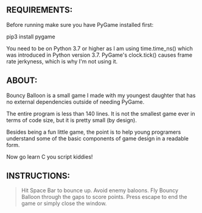 REQUIREMENTS: 
-------------------------------------------------------------------------------
Before running make sure you have PyGame installed first:

  pip3 install pygame

You need to be on Python 3.7 or higher as I am using time.time_ns() which was introduced in Python version 3.7. PyGame's clock.tick() causes frame rate jerkyness, which is why I'm not using it.


ABOUT: 
-------------------------------------------------------------------------------
Bouncy Balloon is a small game I made with my youngest daughter that has no external dependencies outside of needing PyGame.

The entire program is less than 140 lines. It is not the smallest game ever in terms of code size, but it is pretty small (by design).

Besides being a fun little game, the point is to help young programers understand some of the basic components of game design in a readable form.

Now go learn C you script kiddies!

INSTRUCTIONS: 
-------------------------------------------------------------------------------
  > Hit Space Bar to bounce up.
  > Avoid enemy baloons.
  > Fly Bouncy Balloon through the gaps to score points. 
  > Press escape to end the game or simply close the window.
